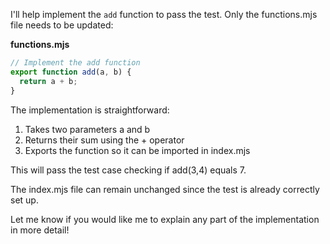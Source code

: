I'll help implement the `add` function to pass the test. Only the functions.mjs file needs to be updated:

**functions.mjs**
```js
// Implement the add function
export function add(a, b) {
  return a + b;
}
```

The implementation is straightforward:
1. Takes two parameters a and b
2. Returns their sum using the + operator
3. Exports the function so it can be imported in index.mjs

This will pass the test case checking if add(3,4) equals 7.

The index.mjs file can remain unchanged since the test is already correctly set up.

Let me know if you would like me to explain any part of the implementation in more detail!